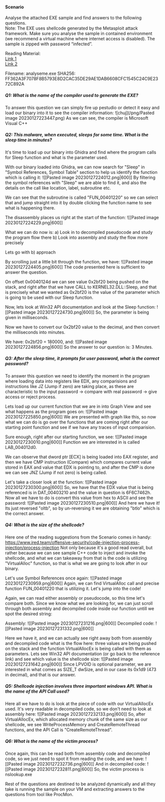 #### Scenario
Analyse the attached EXE sample and find answers to the following questions.  
Note: The EXE uses shellcode generated by the Metasploit attack framework. Make sure you analyse the sample in contained environment (we recommend a virtual machine where internet access is disabled). The sample is zipped with password “infected”.  

Reading Material:  
[Link 1](https://www.ired.team/offensive-security/code-injection-process-injection/process-injection)  
[Link 2](https://sevrosecurity.com/2020/04/08/process-injection-part-1-createremotethread/#process_injection_primer)

Filename: analyseme.exe
SHA256: FF362A3F7078F8B5793E8D2CAC35DE29AE1DAB6608CFC1545C24C9E2372C892A

##### Q1: What is the name of the compiler used to generate the EXE?
To answer this question we can simply fire up pestudio or detect it easy and load our binary into it to see the compiler information:
![chuj](/png/Pasted image 20230127223447.png)
As we can see, the compiler is Microsoft Visual C++

##### Q2: This malware, when executed, sleeps for some time. What is the sleep time in minutes?
It's time to load up our binary into Ghidra and find where the program calls for Sleep function and what is the parameter used.

With our binary loaded into Ghidra, we can now search for "Sleep" in "Symbol References, Symbol Table" section to help us identify the function which is calling it:
![[Pasted image 20230127224012.png|600]]
By filtering the symbol references with "Sleep" we are able to find it, and also the details on the call like location, label, subroutine etc.

We can see that the subroutine is called "FUN_00401220" so we can select that and jump straight into it by double clicking the function name to see what is happening there.

The disassembly places us right at the start of the function:
![[Pasted image 20230127224229.png|600]]

What we can do now is:
a) Look in to decompiled pseudocode and study the program flow there
b) Look into assembly and study the flow more precisely

Lets go with b) approach

By scrolling just a little bit through the function, we have:
![[Pasted image 20230127224405.png|600]]
The code presented here is sufficient to answer the question.

On offset 0x0040124d we can see value 0x2bf20 being pushed on the stack, and right after that we have CALL to KERNEL32.DLL::Sleep, and that is precisely what we wanted as 0x2bf20 is the value of the parameter which is going to be used with our Sleep function.

Now, lets look at Win32 API documentation and look at the Sleep function:
![[Pasted image 20230127224730.png|600]]
So, the parameter is being given in milliseconds.

Now we have to convert our 0x2bf20 value to the decimal, and then convert the milliseconds into minutes.

We have: 0x2bf20 = 180000, and:
![[Pasted image 20230127224856.png|600]]
So the answer to our question is: 3 Minutes.

##### Q3: After the sleep time, it prompts for user password, what is the correct password?
To answer this question we need to identify the moment in the program where loading data into registers like EDX, any comparisions and instructions like JZ (Jump if zero) are taking place, as these are characteristic to the input password -> compare with real password -> give access or reject process.

Lets load up our current function that we are in into Graph View and see what happens as the program goes on:
![[Pasted image 20230127225850.png|600]]
We are presented with graph like this, so now what we can do is go over the functions that are coming right after our starting point function and see if we have any traces of input comparision.

Sure enough, right after our starting function, we see:
![[Pasted image 20230127230010.png|600]]
Function we are interested in is called LAB_004012d0.

We can observe that dword ptr [ECX] is being loaded into EAX register, and then we have CMP instruction (Compare) which compares current value stored in EAX and value that EDX is pointing to, and after the CMP is done we can see JNZ (Jump if not zero) is being called.

Let's take a closer look at the function:
![[Pasted image 20230127230300.png|600]]
So, we have that the EDX value that is being referenced is in DAT_00403210 and the value in question is 6F6C7462h. Now all we have to do is convert this value from hex to ASCII and see the password:
![[Pasted image 20230127230510.png|600]]
And here we have it! Its just reversed "oltb", so by un-reversing it we are obtaining "btlo" which is the correct answer.

##### Q4: What is the size of the shellcode?
Here one of the reading suggestions from the Scenario comes in handy: https://www.ired.team/offensive-security/code-injection-process-injection/process-injection
Not only because it's a good read overall, but rather because we can see sample C++ code to inject and invoke the shellcode, and what we can takeaway from that is the code is utilizing "VirtualAlloc" function, so that is what we are going to look after in our binary.

Let's use Symbol References once again:
![[Pasted image 20230127230959.png|600]]
Again, we can find VirtualAlloc call and precise function FUN_00401220 that is utilizing it. Let's jump into the code!

Again, we can read either assembly or pseudocode, so this time let's compare both. Since we know what we are looking for, we can just scroll through both assembly and decompiled code inside our function untill we spot the desired string:

Assembly:
![[Pasted image 20230127231216.png|600]]
Decompiled code:
![[Pasted image 20230127231332.png|600]]

Here we have it, and we can actually see right away both from assembly and decompiled code what is the flow here: three values are being pushed on the stack and the function VirtualAllocEx is being called with them as parameters. Lets see Win32 API documentation (or go back to the reference link) and see which value is the shellcode size:
![[Pasted image 20230127231642.png|600]]
Since LPVOID is optional parameter, we are interested in what comes as SIZE_T dwSize, and in our case its 0x1d9 (473 in decimal), and that is our answer.

##### Q5: Shellcode injection involves three important windows API. What is the name of the API Call used?
Here all we have to do is look at the piece of code with our VirtualAllocEx used. It's very readable in decompiled code, so we don't need to look at assembly here:
![[Pasted image 20230127232133.png|600]]
So, after VirtualAllocEx, which allocated memory chunk of the same size as our shellcode, we see WriteProcessMemory and CreateRemoteThread functions, and the API Call is "CreateRemoteThread".

##### Q6: What is the name of the victim process?
Once again, this can be read both from assembly code and decompiled code, so we just need to spot it from reading the code, and we have:
![[Pasted image 20230127232736.png|600]]
And in decompiled code:
![[Pasted image 20230127232811.png|600]]
So, the victim process is nslookup.exe

Rest of the questions are destined to be analyzed dynamically and all they take is running the sample on your VM and extracting answers to the questions from tool like ProcMon.
